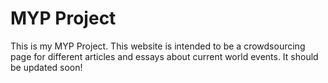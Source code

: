<!DOCTYPE html>
<html>
  <head>
    <h1><b>MYP Project</b></h1>
    <link href="style.css" rel="stylesheet">
  </head>
  <body>
    <div class='content'>
      <p>This is my MYP Project. This website is intended to be a crowdsourcing page for different articles and essays about current world events. It should be updated soon!</p>
    </div>
    <div class='image'>
      <p class='caption>The IB (International Baccalaureate) Programme is an educational programme intended to provide students with quality, engaging, and challenging curriculum.
  </body>
</html>
